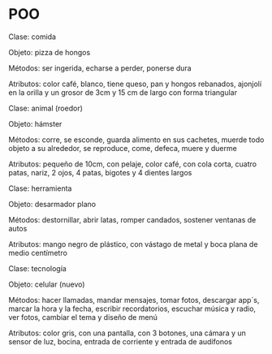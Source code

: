 # POO
Clase: comida

Objeto: pizza de hongos

Métodos: ser ingerida, echarse a perder, ponerse dura

Atributos: color café, blanco, tiene queso, pan y hongos rebanados, ajonjolí en la orilla y un grosor de 3cm y 15 cm de largo con forma triangular


 
 
Clase: animal (roedor)

Objeto: hámster

Métodos: corre, se esconde, guarda alimento en sus cachetes, muerde todo objeto a su alrededor, se reproduce, come, defeca, muere y duerme

Atributos: pequeño de 10cm, con pelaje, color café, con cola corta, cuatro patas, nariz, 2 ojos, 4 patas, bigotes y 4 dientes largos


 
 
Clase: herramienta

Objeto: desarmador plano

Métodos: destornillar, abrir latas, romper candados, sostener ventanas de autos

Atributos: mango negro de plástico, con vástago de metal y boca plana de medio centímetro


 
 
Clase: tecnología

Objeto: celular (nuevo)

Métodos: hacer llamadas, mandar mensajes, tomar fotos, descargar app´s, marcar la hora y la fecha, escribir recordatorios, escuchar música y radio, ver fotos, cambiar el tema y diseño de menú

Atributos: color gris, con una pantalla, con 3 botones, una cámara y un sensor de luz, bocina, entrada de corriente y entrada de audífonos
